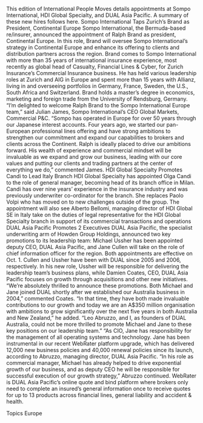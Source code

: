This edition of International People Moves details appointments at Sompo International, HDI Global Specialty, and DUAL Asia Pacific.
A summary of these new hires follows here.
Sompo International Taps Zurich’s Brand as President, Continental Europe
Sompo International, the Bermuda-based re/insurer, announced the appointment of Ralph Brand as president, Continental Europe.
In this role, Brand will oversee Sompo International’s strategy in Continental Europe and enhance its offering to clients and distribution partners across the region.
Brand comes to Sompo International with more than 35 years of international insurance experience, most recently as global head of Casualty, Financial Lines & Cyber, for Zurich Insurance’s Commercial Insurance business. He has held various leadership roles at Zurich and AIG in Europe and spent more than 15 years with Allianz, living in and overseeing portfolios in Germany, France, Sweden, the U.S., South Africa and Switzerland. Brand holds a master’s degree in economics, marketing and foreign trade from the University of Rendsburg, Germany.
“I’m delighted to welcome Ralph Brand to the Sompo International Europe team,” said Julian James, Sompo International’s CEO Global Markets, Commercial P&C.
“Sompo has operated in Europe for over 50 years through our Japanese interest accounts. Four years ago, we started our pan-European professional lines offering and have strong ambitions to strengthen our commitment and expand our capabilities to brokers and clients across the Continent. Ralph is ideally placed to drive our ambitions forward. His wealth of experience and commercial mindset will be invaluable as we expand and grow our business, leading with our core values and putting our clients and trading partners at the center of everything we do,” commented James.
HDI Global Specialty Promotes Candi to Lead Italy Branch
HDI Global Specialty has appointed Olga Candi to the role of general manager, becoming head of its branch office in Milan.
Candi has over nine years’ experience in the insurance industry and was previously underwriter co-ordinator for the branch. She replaces Paolo Volpi who has moved on to new challenges outside of the group.
The appointment will also see Alberto Bellomi, managing director of HDI Global SE in Italy take on the duties of legal representative for the HDI Global Specialty branch in support of its commercial transactions and operations
DUAL Asia Pacific Promotes 2 Executives
DUAL Asia Pacific, the specialist underwriting arm of Howden Group Holdings, announced two key promotions to its leadership team: Michael Ussher has been appointed deputy CEO, DUAL Asia Pacific, and Jane Cullen will take on the role of chief information officer for the region.
Both appointments are effective on Oct. 1.
Cullen and Ussher have been with DUAL since 2005 and 2006, respectively. In his new role, Ussher will be responsible for delivering the leadership team’s business plans, while Damien Coates, CEO, DUAL Asia Pacific focuses on growth through acquisitions and other new initiatives.
“We’re absolutely thrilled to announce these promotions. Both Michael and Jane joined DUAL shortly after we established our Australia business in 2004,” commented Coates.
“In that time, they have both made invaluable contributions to our growth and today we are an A$350 million organisation with ambitions to grow significantly over the next five years in both Australia and New Zealand,” he added. “Leo Abruzzo, and I, as founders of DUAL Australia, could not be more thrilled to promote Michael and Jane to these key positions on our leadership team.”
“As CIO, Jane has responsibility for the management of all operating systems and technology. Jane has been instrumental in our recent WebRater platform upgrade, which has delivered 12,000 new business policies and 40,000 renewal policies since its launch, according to Abruzzo, managing director, DUAL Asia Pacific.
“In his role as commercial manager, Michael has already helped to drive exponential growth of our business, and as deputy CEO he will be responsible for successful execution of our growth strategy,” Abruzzo continued.
WebRater is DUAL Asia Pacific’s online quote and bind platform where brokers only need to complete an insured’s general information once to receive quotes for up to 13 products across financial lines, general liability and accident & health.

Topics
Europe
